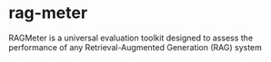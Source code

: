 # rag-meter
RAGMeter is a universal evaluation toolkit designed to assess the performance of any Retrieval-Augmented Generation (RAG) system
